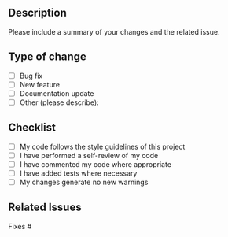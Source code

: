 ## Description

Please include a summary of your changes and the related issue. 

## Type of change

- [ ] Bug fix
- [ ] New feature
- [ ] Documentation update
- [ ] Other (please describe):

## Checklist

- [ ] My code follows the style guidelines of this project
- [ ] I have performed a self-review of my code
- [ ] I have commented my code where appropriate
- [ ] I have added tests where necessary
- [ ] My changes generate no new warnings

## Related Issues

Fixes #
